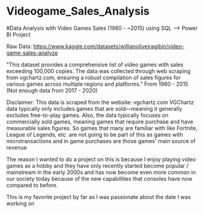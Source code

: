 # Videogame_Sales_Analysis
#Data Analysis with Video Games Sales (1980 - ~2015) using SQL --> Power BI Project


Raw Data: https://www.kaggle.com/datasets/willianoliveiragibin/video-game-sales-analyze

"This dataset provides a comprehensive list of video games with sales exceeding 100,000 copies. The data was collected through web scraping from vgchartz.com, ensuring a robust compilation of sales figures for various games across multiple regions and platforms."
From 1980 - 2015 (Not enough data from 2017 - 2020)

Disclaimer: This data is scraped from the website: vgchartz.com
VGChartz data typically only includes games that are sold—meaning it generally excludes free-to-play games. Also, the data typically focuses on commercially sold games, meaning games that require purchase and have measurable sales figures. So games that many are familiar with like Fortnite, League of Legends, etc. are not going to be part of this as games with microtransactions and in game purchases are those games' main source of revenue

The reason I wanted to do a project on this is because I enjoy playing video games as a hobby and they have only recently started become popular / mainstream in the early 2000s and has now become even more common in our society today because of the new capabilities that consoles have now compared to before.

This is my favorite project by far as I was passionate about the date I was working on
